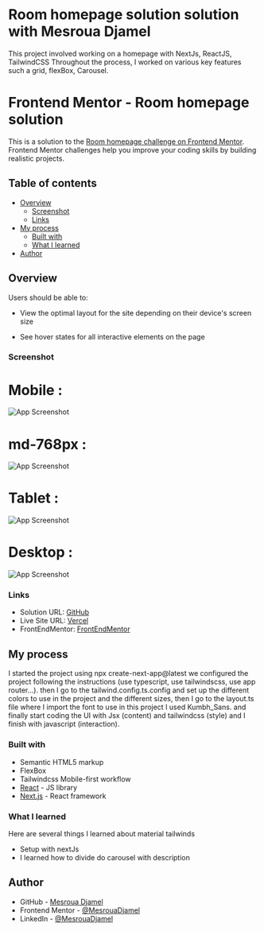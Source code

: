 # Room homepage solution solution with Mesroua Djamel
This project involved working on a  homepage with NextJs, ReactJS, TailwindCSS  Throughout the process, I worked on various key features such a grid, flexBox, Carousel.

# Frontend Mentor - Room homepage solution

This is a solution to the [Room homepage challenge on Frontend Mentor](https://www.frontendmentor.io/challenges/room-homepage-BtdBY_ENq). Frontend Mentor challenges help you improve your coding skills by building realistic projects.  

## Table of contents

- [Overview](#overview)
  - [Screenshot](#screenshot)
  - [Links](#links)
- [My process](#my-process)
  - [Built with](#built-with)
  - [What I learned](#what-i-learned)
- [Author](#author)



## Overview
Users should be able to:

- View the optimal layout for the site depending on their device's screen size

- See hover states for all interactive elements on the page

### Screenshot 
# Mobile :
![App Screenshot](/public/screenShot/mobile.png)
# md-768px :
![App Screenshot](/public/screenShot/md-768px.png)
# Tablet :
![App Screenshot](/public/screenShot/lg-1024.png)
# Desktop :
![App Screenshot](/public/screenShot/desktop.png)



### Links

- Solution URL: [GitHub](https://github.com/MesrouaDjamel/room-homepage)
- Live Site URL: [Vercel](https://room-homepage.vercel.app/)
- FrontEndMentor: [FrontEndMentor](https://www.frontendmentor.io/solutions/responsive-landing-page-using-grid--nVnYsoQqi)

## My process
I started the project using npx create-next-app@latest we configured the project following the instructions (use typescript, use tailwindscss, use app router...).
then I go to the tailwind.config.ts.config and set up the different colors to use in the project and the different  sizes, then I go to the layout.ts file where I import the font to use in this project I used Kumbh_Sans. and finally start coding the UI  with  Jsx (content)  and  tailwindcss (style) and I finish with javascript (interaction).

### Built with

- Semantic HTML5 markup
- FlexBox
- Tailwindcss Mobile-first workflow
- [React](https://reactjs.org/) - JS library
- [Next.js](https://nextjs.org/) - React framework



### What I learned
Here are several things I learned about material tailwinds
- Setup with nextJs
- I learned how to divide do carousel with description  




## Author

- GitHub - [Mesroua Djamel](https://github.com/MesrouaDjamel/)
- Frontend Mentor - [@MesrouaDjamel](https://www.frontendmentor.io/profile/MesrouaDjamel)
- LinkedIn - [@MesrouaDjamel](https://www.linkedin.com/in/mesroua-djamel-86414b11a/)













